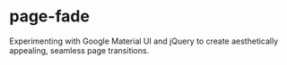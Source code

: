 # page-fade
Experimenting with Google Material UI and jQuery to create aesthetically appealing, seamless page transitions. 
